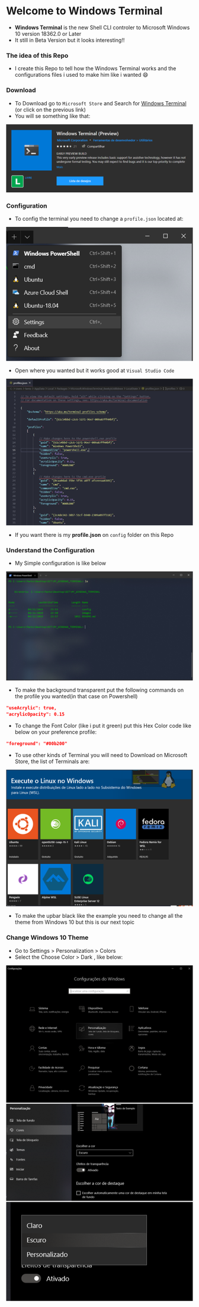 # Welcome to Windows Terminal

* **Windows Terminal** is the new Shell CLI controler to Microsoft Windows 10 version 18362.0 or Later
* It still in Beta Version but it looks interesting!!

### The idea of this Repo

* I create this Repo to tell how the Windows Terminal works and the configurations files i used to make him like i wanted :smile:

### Download

* To Download go to `Microsoft Store` and Search for [Windows Terminal](https://www.microsoft.com/store/productId/9N0DX20HK701) (or click on the previous link)
* You will se something like that:

<img src="images/mstore.png">

### Configuration

* To config the terminal you need to change a `profile.json` located at:

<img src="images/settings.png">

* Open where you wanted but it works good at `Visual Studio Code`

<img src="images/profiles.png">

* If you want there is my **profile.json** on `config` folder on this Repo

### Understand the Configuration

* My Simple configuration is like below

<img src="images/powershell.png">

* To make the background transparent put the following commands on the profile you wanted(in that case on Powershell)

```json
"useAcrylic": true,
"acrylicOpacity": 0.15
```

* To change the Font Color (like i put it green) put this Hex Color code like below on your preference profile:

```json
"foreground": "#00b200"
```

* To use other kinds of Terminal you will need to Download on Microsoft Store, the list of Terminals are:

<img src="images/terminals.png">

* To make the upbar black like the example you need to change all the theme from Windows 10 but this is our next topic

### Change Windows 10 Theme

* Go to Settings > Personalization > Colors
* Select the Choose Color > Dark , like below:

<img src="images/windows_config1.png">
<br>
<img src="images/windows_config2.png">
<br>
<img src="images/windows_config3.png">
